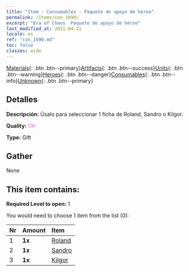 ```yaml
---
title: "Item - Consumables - Paquete de apoyo de héroe"
permalink: /Items/con_1690/
excerpt: "Era of Chaos  Paquete de apoyo de héroe"
last_modified_at: 2021-04-21
locale: es
ref: "con_1690.md"
toc: false
classes: wide
---
```

 [Materials](/es/Items/){: .btn .btn--primary}[Artifacts](/es/Items/Artifacts/){: .btn .btn--success}[Units](/es/Items/Units/){: .btn .btn--warning}[Heroes](/es/Items/Heroes/){: .btn .btn--danger}[Consumables](/es/Items/Consumables/){: .btn .btn--info}[Unknown](/es/Items/Unknown/){: .btn .btn--primary}

## Detalles
 **Descripción:** Úsalo para seleccionar 1 ficha de Roland, Sandro o Kilgor.

 **Quality:** <span style="color: #DA70D6">OK</span>

 **Type:** Gift

## Gather

  None

## This item contains:

 **Required Level to open:** 1

 You would need to choose 1 item from the list (0):

  | Nr | Amount |     Item    |
  |:---|:-------|:------------|
  | 1 |  **1x** | [Roland](/es/Items/her_362/) |  | 
  | 2 |  **1x** | [Sandro](/es/Items/her_371/) |  | 
  | 3 |  **1x** | [Kilgor](/es/Items/her_374/) |  | 
